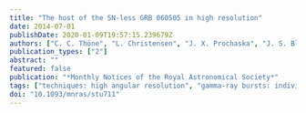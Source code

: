 ```yaml
---
title: "The host of the SN-less GRB 060505 in high resolution"
date: 2014-07-01
publishDate: 2020-01-09T19:57:15.239679Z
authors: ["C. C. Thöne", "L. Christensen", "J. X. Prochaska", "J. S. Bloom", "J. Gorosabel", "J. P. U. Fynbo", "P. Jakobsson", "A. S. Fruchter"]
publication_types: ["2"]
abstract: ""
featured: false
publication: "*Monthly Notices of the Royal Astronomical Society*"
tags: ["techniques: high angular resolution", "gamma-ray bursts: individual: GRB 060505", "galaxies: ISM", "galaxies: kinematics and dynamics", "Astrophysics - High Energy Astrophysical Phenomena", "Astrophysics - Astrophysics of Galaxies"]
doi: "10.1093/mnras/stu711"
---
```


